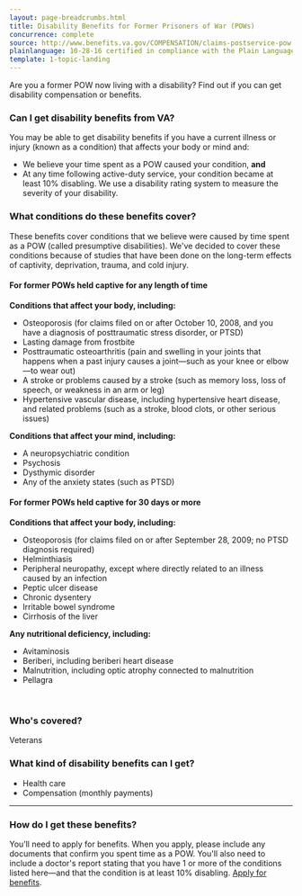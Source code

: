 ```yaml
---
layout: page-breadcrumbs.html
title: Disability Benefits for Former Prisoners of War (POWs)
concurrence: complete
source: http://www.benefits.va.gov/COMPENSATION/claims-postservice-pow.asp
plainlanguage: 10-28-16 certified in compliance with the Plain Language Act
template: 1-topic-landing
---
```


<div class="va-introtext">

Are you a former POW now living with a disability? Find out if you can get disability compensation or benefits.

</div>

<div class="feature" markdown="1">

### Can I get disability benefits from VA?
You may be able to get disability benefits if you have a current illness or injury (known as a condition) that affects your body or mind and:
-	We believe your time spent as a POW caused your condition, **and**
-	At any time following active-duty service, your condition became at least 10% disabling. We use a disability rating system to measure the severity of your disability.


### What conditions do these benefits cover?

These benefits cover conditions that we believe were caused by time spent as a POW (called presumptive disabilities). We've decided to cover these conditions because of studies that have been done on the long-term effects of captivity, deprivation, trauma, and cold injury.

#### For former POWs held captive for any length of time

**Conditions that affect your body, including:**
-	Osteoporosis (for claims filed on or after October 10, 2008, and you have a diagnosis of posttraumatic stress disorder, or PTSD)
-	Lasting damage from frostbite
-	Posttraumatic osteoarthritis (pain and swelling in your joints that happens when a past injury causes a joint—such as your knee or elbow—to wear out)
-	A stroke or problems caused by a stroke (such as memory loss, loss of speech, or weakness in an arm or leg)
-	Hypertensive vascular disease, including hypertensive heart disease, and related problems (such as a stroke, blood clots, or other serious issues)

**Conditions that affect your mind, including:**
-	A neuropsychiatric condition 
-	Psychosis 
-	Dysthymic disorder
-	Any of the anxiety states (such as PTSD)

#### For former POWs held captive for 30 days or more

**Conditions that affect your body, including:**
-	Osteoporosis (for claims filed on or after September 28, 2009; no PTSD diagnosis required)
-	Helminthiasis 
-	Peripheral neuropathy, except where directly related to an illness caused by an infection
-	Peptic ulcer disease 
-	Chronic dysentery 
-	Irritable bowel syndrome 
-	Cirrhosis of the liver 

**Any nutritional deficiency, including:**
-	Avitaminosis 
-	Beriberi, including beriberi heart disease 
-	Malnutrition, including optic atrophy connected to malnutrition
-	Pellagra 
<br>

### Who's covered?

Veterans
</div>

### What kind of disability benefits can I get?

-	Health care
- Compensation (monthly payments)

--------

### How do I get these benefits?

You’ll need to apply for benefits. When you apply, please include any documents that confirm you spent time as a POW. You'll also need to include a doctor's report stating that you have 1 or more of the conditions listed here—and that the condition is at least 10% disabling. [Apply for benefits](/disability-benefits/apply-for-benefits/).
